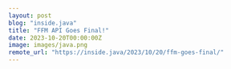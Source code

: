 ```yaml
---
layout: post
blog: "inside.java"
title: "FFM API Goes Final!"
date: 2023-10-20T00:00:00Z
image: images/java.png
remote_url: "https://inside.java/2023/10/20/ffm-goes-final/"
---
```

